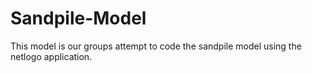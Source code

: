 # Sandpile-Model
This model is our groups attempt to code the sandpile model using the netlogo application.
